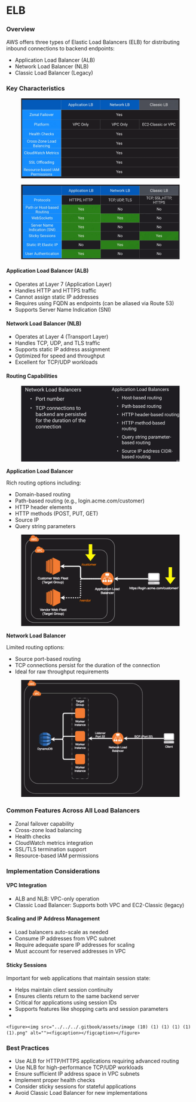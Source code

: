 # ELB

### Overview

AWS offers three types of Elastic Load Balancers (ELB) for distributing inbound connections to backend endpoints:

* Application Load Balancer (ALB)
* Network Load Balancer (NLB)
* Classic Load Balancer (Legacy)

### Key Characteristics

<figure><img src="../../../.gitbook/assets/image (6) (1) (1) (1) (1) (1) (1).png" alt=""><figcaption></figcaption></figure>

<figure><img src="../../../.gitbook/assets/image (7) (1) (1) (1) (1) (1) (1).png" alt=""><figcaption></figcaption></figure>

#### Application Load Balancer (ALB)

* Operates at Layer 7 (Application Layer)
* Handles HTTP and HTTPS traffic
* Cannot assign static IP addresses
* Requires using FQDN as endpoints (can be aliased via Route 53)
* Supports Server Name Indication (SNI)

#### Network Load Balancer (NLB)

* Operates at Layer 4 (Transport Layer)
* Handles TCP, UDP, and TLS traffic
* Supports static IP address assignment
* Optimized for speed and throughput
* Excellent for TCP/UDP workloads

#### Routing Capabilities

<figure><img src="../../../.gitbook/assets/image (8) (1) (1) (1) (1) (1).png" alt=""><figcaption></figcaption></figure>

**Application Load Balancer**

Rich routing options including:

* Domain-based routing
* Path-based routing (e.g., login.acme.com/customer)
* HTTP header elements
* HTTP methods (POST, PUT, GET)
* Source IP
* Query string parameters

<figure><img src="../../../.gitbook/assets/image (11) (1) (1) (1) (1) (1).png" alt=""><figcaption></figcaption></figure>

**Network Load Balancer**

Limited routing options:

* Source port-based routing
* TCP connections persist for the duration of the connection
* Ideal for raw throughput requirements

<figure><img src="../../../.gitbook/assets/image (9) (1) (1) (1) (1) (1).png" alt=""><figcaption></figcaption></figure>

### Common Features Across All Load Balancers

* Zonal failover capability
* Cross-zone load balancing
* Health checks
* CloudWatch metrics integration
* SSL/TLS termination support
* Resource-based IAM permissions

### Implementation Considerations

#### VPC Integration

* ALB and NLB: VPC-only operation
* Classic Load Balancer: Supports both VPC and EC2-Classic (legacy)

#### Scaling and IP Address Management

* Load balancers auto-scale as needed
* Consume IP addresses from VPC subnet
* Require adequate spare IP addresses for scaling
* Must account for reserved addresses in VPC

#### Sticky Sessions

Important for web applications that maintain session state:

* Helps maintain client session continuity
* Ensures clients return to the same backend server
* Critical for applications using session IDs
* Supports features like shopping carts and session parameters
*

    <figure><img src="../../../.gitbook/assets/image (10) (1) (1) (1) (1) (1).png" alt=""><figcaption></figcaption></figure>

### Best Practices

* Use ALB for HTTP/HTTPS applications requiring advanced routing
* Use NLB for high-performance TCP/UDP workloads
* Ensure sufficient IP address space in VPC subnets
* Implement proper health checks
* Consider sticky sessions for stateful applications
* Avoid Classic Load Balancer for new implementations
